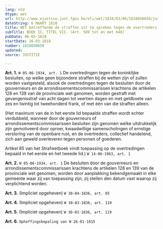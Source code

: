 ```yaml
---
lang: nld
dtype: wet
url: http://www.ejustice.just.fgov.be/eli/wet/1818/03/06/1818030650/justel
dateString: 6 MAART 1818
title: WET betreffende de straffen uit te spreken tegen de overtreders van algemene verordeningen of te stellen bij provinciale of plaatselijke reglementen
subTitle: BOEK II, TITEL VII. (Art. 589 tot en met 648)
pubDate: 06-03-1818
startDate: 16-03-1818
number: 1818030650
updated: 
source: JUSTITIE

---
```

**Art. 1.** `W 05-06-1934, art. 1` De overtredingen tegen de koninklijke besluiten, op welke geen bijzondere straffen bij de wetten zijn of zullen worden vastgesteld, alsook de overtredingen tegen de besluiten door de gouverneurs en de arrondissementscommissarissen krachtens de artikelen 128 en 139 van de provinciale wet genomen, worden gestraft met gevangenisstraf van acht dagen tot veertien dagen en met geldboete van zes en twintig tot tweehonderd frank, of met één van die straffen alleen.

(Het maximum van de in het eerste lid bepaalde straffen wordt echter verdubbeld, wanneer door de gouverneurs of arrondissementscommissarissen besluiten zijn genomen welke uitdrukkelijk zijn gemotiveerd door oproer, kwaadwillige samenscholingen of ernstige verstoring van de openbare rust, en de overtreders, collectief handelend, zich aan geweld overleveren tegen personen of goederen.

Artikel 85 van het Strafwetboek vindt toepassing op de overtredingen bepaald in het eerste en het tweede lid.) `W 14-06-1963, art. 1`


**Art. 2.** `W 05-06-1934, art. 1` De besluiten door de gouverneurs en arrondissementscommissarissen krachtens de artikelen 128 en 139 van de provinciale wet genomen, worden door aanplakking bekendgemaakt in elke gemeente waar zij van toepassing zijn; zij stellen den datum vast waarop zij verplichtend worden.


**Art. 3.** (Impliciet opgeheven) `W 30-04-1836, art. 85`


**Art. 4.** (Impliciet opgeheven) `W 30-03-1836, art. 119`


**Art. 5.** (Impliciet opgeheven) `W 30-03-1836, art. 119`


**Art. 6.** `Opheffingsbepaling van W 26-01-1815`

